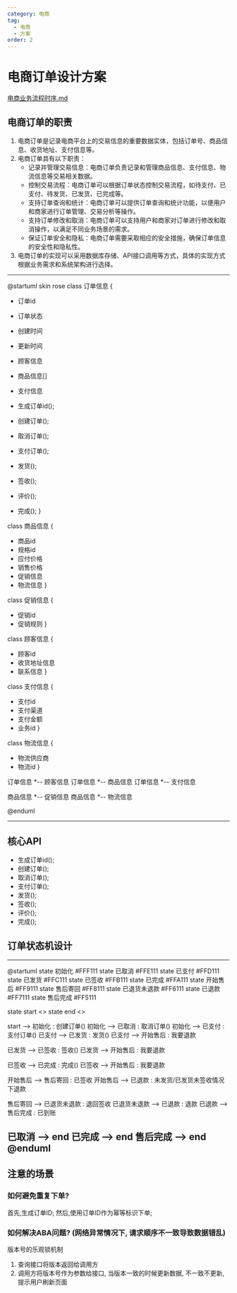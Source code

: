 ```yaml
---
category: 电商
tag:
  - 电商
  - 方案
order: 2
---
```


# 电商订单设计方案

[电商业务流程时序.md](%E7%94%B5%E5%95%86%E4%B8%9A%E5%8A%A1%E6%B5%81%E7%A8%8B%E6%97%B6%E5%BA%8F.md)

<!-- @include: ./电商业务流程时序.md#uml -->

## 电商订单的职责

1. 电商订单是记录电商平台上的交易信息的重要数据实体，包括订单号、商品信息、收货地址、支付信息等。
2. 电商订单具有以下职责：
   - 记录并管理交易信息：电商订单负责记录和管理商品信息、支付信息、物流信息等交易相关数据。
   - 控制交易流程：电商订单可以根据订单状态控制交易流程，如待支付、已支付、待发货、已发货、已完成等。
   - 支持订单查询和统计：电商订单可以提供订单查询和统计功能，以便用户和商家进行订单管理、交易分析等操作。
   - 支持订单修改和取消：电商订单可以支持用户和商家对订单进行修改和取消操作，以满足不同业务场景的需求。
   - 保证订单安全和隐私：电商订单需要采取相应的安全措施，确保订单信息的安全性和隐私性。
3. 电商订单的实现可以采用数据库存储、API接口调用等方式，具体的实现方式根据业务需求和系统架构进行选择。

---

@startuml
skin rose
class 订单信息 {
 + 订单id
 + 订单状态
 + 创建时间
 + 更新时间
 + 顾客信息
 + 商品信息[]
 + 支付信息
 
 + 生成订单id();
 + 创建订单();
 + 取消订单();
 + 支付订单();
 + 发货();
 + 签收();
 + 评价();
 + 完成();
}

class 商品信息 {
  + 商品id
  + 规格id
  + 应付价格
  + 销售价格
  + 促销信息
  + 物流信息
}

class 促销信息 {
  + 促销id
  + 促销规则
}

class 顾客信息 {
  + 顾客id
  + 收货地址信息
  + 联系信息
}

class 支付信息 {
  + 支付id
  + 支付渠道
  + 支付金额
  + 业务id
}

class 物流信息 {
  + 物流供应商
  + 物流id
}

订单信息 *-- 顾客信息
订单信息 *-- 商品信息
订单信息 *-- 支付信息


商品信息 *-- 促销信息
商品信息 *-- 物流信息

@enduml

---

## 核心API

+ 生成订单id();
+ 创建订单();
+ 取消订单();
+ 支付订单();
+ 发货();
+ 签收();
+ 评价();
+ 完成();

## 订单状态机设计
---


@startuml
state 初始化 #FFF111
state 已取消 #FFE111
state 已支付 #FFD111
state 已发货 #FFC111
state 已签收 #FFB111
state 已完成 #FFA111
state 开始售后 #FF9111
state 售后寄回 #FF8111
state 已退货未退款 #FF6111
state 已退款 #FF7111
state 售后完成 #FF5111

state start <<start>>
state end <<end>>

start --> 初始化 : 创建订单()
初始化 --> 已取消 : 取消订单()
初始化 --> 已支付 : 支付订单()
已支付 --> 已发货 : 发货()
已支付 --> 开始售后 : 我要退款

已发货 --> 已签收 : 签收()
已发货 --> 开始售后 : 我要退款

已签收 --> 已完成 : 完成()
已签收 --> 开始售后 : 我要退款

开始售后 --> 售后寄回 : 已签收
开始售后 --> 已退款 : 未发货/已发货未签收情况下退款

售后寄回 --> 已退货未退款 : 退回签收
已退货未退款 --> 已退款 : 退款
已退款 --> 售后完成 : 已到账

已取消 --> end 
已完成 --> end
售后完成 --> end
@enduml
---

## 注意的场景


### 如何避免重复下单? 

首先,生成订单ID; 然后,使用订单ID作为幂等标识下单;

### 如何解决ABA问题? (网络异常情况下, 请求顺序不一致导致数据错乱)

版本号的乐观锁机制
1. 查询接口将版本返回给调用方
2. 调用方将版本号作为参数给接口, 当版本一致的时候更新数据, 不一致不更新, 提示用户刷新页面





